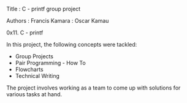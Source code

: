Title	: C - printf group project

Authors : Francis Kamara
	: Oscar Kamau

0x11. C - printf

In this project, the following concepts were tackled:
- Group Projects
- Pair Programming - How To
- Flowcharts
- Technical Writing

The project involves working as a team to come up with solutions for various tasks at hand.


